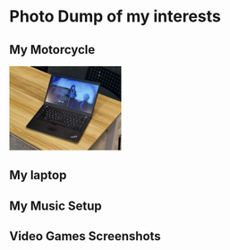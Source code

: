 # Photo Dump of my interests

## My Motorcycle

<img src="img/media/laptop/1.webp" alt="drawing" width="200"/>

## My laptop



## My Music Setup



## Video Games Screenshots

